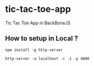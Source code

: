 # tic-tac-toe-app
Tic Tac Toe App in BackBoneJS

## How to setup in Local ?
`npm install -g http-server`

`http-server -a localhost -c -1 -p 4000`
